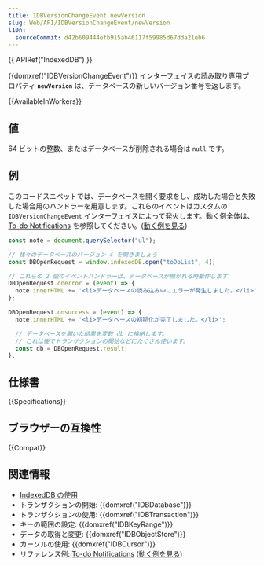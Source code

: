```yaml
---
title: IDBVersionChangeEvent.newVersion
slug: Web/API/IDBVersionChangeEvent/newVersion
l10n:
  sourceCommit: d42b609444efb915ab46117f59985d67dda21eb6
---
```


{{ APIRef("IndexedDB") }}

{{domxref("IDBVersionChangeEvent")}} インターフェイスの読み取り専用プロパティ **`newVersion`** は、データベースの新しいバージョン番号を返します。

{{AvailableInWorkers}}

## 値

64 ビットの整数、またはデータベースが削除される場合は `null` です。

## 例

このコードスニペットでは、データベースを開く要求をし、成功した場合と失敗した場合用のハンドラーを用意します。これらのイベントはカスタムの `IDBVersionChangeEvent` インターフェイスによって発火します。動く例全体は、[To-do Notifications](https://github.com/mdn/dom-examples/tree/main/to-do-notifications) を参照してください。([動く例を見る](https://mdn.github.io/dom-examples/to-do-notifications/))

```js
const note = document.querySelector("ul");

// 我々のデータベースのバージョン 4 を開きましょう
const DBOpenRequest = window.indexedDB.open("toDoList", 4);

// これらの 2 個のイベントハンドラーは、データベースが開かれる時動作します
DBOpenRequest.onerror = (event) => {
  note.innerHTML += '<li>データベースの読み込み中にエラーが発生しました。</li>';
};

DBOpenRequest.onsuccess = (event) => {
  note.innerHTML += '<li>データベースの初期化が完了しました。</li>';

  // データベースを開いた結果を変数 db に格納します。
  // これは後でトランザクションの開始などにたくさん使います。
  const db = DBOpenRequest.result;
};
```

## 仕様書

{{Specifications}}

## ブラウザーの互換性

{{Compat}}

## 関連情報

- [IndexedDB の使用](/ja/docs/Web/API/IndexedDB_API/Using_IndexedDB)
- トランザクションの開始: {{domxref("IDBDatabase")}}
- トランザクションの使用: {{domxref("IDBTransaction")}}
- キーの範囲の設定: {{domxref("IDBKeyRange")}}
- データの取得と変更: {{domxref("IDBObjectStore")}}
- カーソルの使用: {{domxref("IDBCursor")}}
- リファレンス例: [To-do Notifications](https://github.com/mdn/dom-examples/tree/main/to-do-notifications) ([動く例を見る](https://mdn.github.io/dom-examples/to-do-notifications/))
